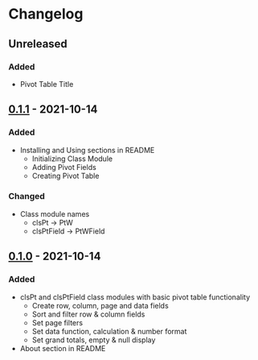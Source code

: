 # Changelog

## Unreleased

### Added

- Pivot Table Title

## [0.1.1] - 2021-10-14

### Added

- Installing and Using sections in README
  - Initializing Class Module
  - Adding Pivot Fields
  - Creating Pivot Table

### Changed

- Class module names
  - clsPt -> PtW
  - clsPtField -> PtWField

## [0.1.0] - 2021-10-14

### Added

- clsPt and clsPtField class modules with basic pivot table functionality
  - Create row, column, page and data fields
  - Sort and filter row & column fields
  - Set page filters
  - Set data function, calculation & number format
  - Set grand totals, empty & null display
- About section in README

[0.1.1]: https://github.com/paunchymochi/PivotWrap/compare/v0.1.0...v0.1.1
[0.1.0]: https://github.com/paunchymochi/PivotWrap/releases/tag/v0.1.0
